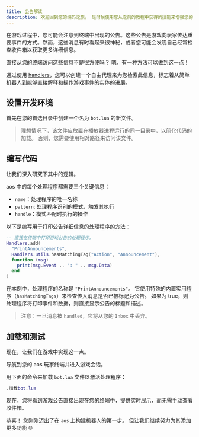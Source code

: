 ```yaml
---
title: 公告解读
description: 欢迎回到您的编码之旅。 是时候使用您从之前的教程中获得的技能来增强您的游戏体验了。
---
```


在游戏过程中，您可能会注意到终端中出现的公告。这些公告是游戏向玩家传达重要事件的方式。然而，这些消息有时看起来很神秘，或者您可能会发现自己经常检查收件箱以获取更多详细信息。

直接从您的终端访问这些信息不是很方便吗？ 嗯，有一种方法可以做到这一点！

通过使用 [handlers](../../references/handlers.md)，您可以创建一个自主代理来为您检索此信息，标志着从简单机器人到能够直接解释和操作游戏事件的实体的进展。

## 设置开发环境

首先在您的首选目录中创建一个名为 `bot.lua` 的新文件。

> 理想情况下，该文件应放置在播放器进程运行的同一目录中，以简化代码的加载。 否则，您需要使用相对路径来访问该文件。

## 编写代码

让我们深入研究下其中的逻辑。

aos 中的每个处理程序都需要三个关键信息：

- `name`：处理程序的唯一名称
- `pattern`: 处理程序识别的模式，触发其执行
- `handle`：模式匹配时执行的操作

以下是编写用于打印公告详细信息的处理程序的方法：

```lua
-- 直接在终端中打印游戏公告的处理程序。
Handlers.add(
  "PrintAnnouncements",
  Handlers.utils.hasMatchingTag("Action", "Announcement"),
  function (msg)
    print(msg.Event .. ": " .. msg.Data)
  end
)
```

在本例中，处理程序的名称是 `"PrintAnnouncements"`。 它使用特殊的内置实用程序（`hasMatchingTags`）来检查传入消息是否已被标记为公告。 如果为 true，则处理程序将打印事件和数据，则直接显示公告的标题和描述。

> 注意：一旦消息被 `handled`，它将从您的 `Inbox` 中丢弃。

## 加载和测试

现在，让我们在游戏中实现这一点。

导航到您的 aos 玩家终端并进入游戏会话。

用下面的命令来加载 `bot.lua` 文件以激活处理程序：

````lua
.加载bot.lua
````

现在，您将看到游戏公告直接出现在您的终端中，提供实时展示，而无需手动查看收件箱。

恭喜！ 您刚刚迈出了在 `aos` 上构建机器人的第一步。 但让我们继续努力为其添加更多功能 🌐
